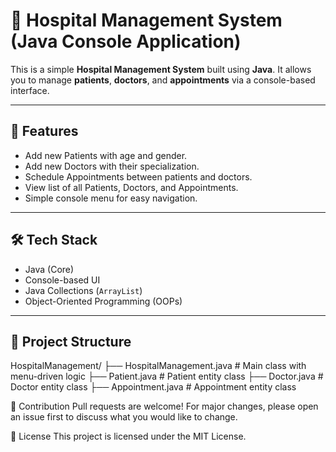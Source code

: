 # 🏥 Hospital Management System (Java Console Application)

This is a simple **Hospital Management System** built using **Java**. It allows you to manage **patients**, **doctors**, and **appointments** via a console-based interface.

---

## 📌 Features

- Add new Patients with age and gender.
- Add new Doctors with their specialization.
- Schedule Appointments between patients and doctors.
- View list of all Patients, Doctors, and Appointments.
- Simple console menu for easy navigation.

---

## 🛠️ Tech Stack

- Java (Core)
- Console-based UI
- Java Collections (`ArrayList`)
- Object-Oriented Programming (OOPs)

---

## 📂 Project Structure

HospitalManagement/
├── HospitalManagement.java # Main class with menu-driven logic
├── Patient.java # Patient entity class
├── Doctor.java # Doctor entity class
├── Appointment.java # Appointment entity class

🙌 Contribution
Pull requests are welcome! For major changes, please open an issue first to discuss what you would like to change.

📃 License
This project is licensed under the MIT License.
